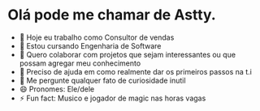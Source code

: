 # Olá pode me chamar de Astty.

- 🔭 Hoje eu trabalho como Consultor de vendas
- 🌱 Estou cursando Engenharia de Software
- 👯 Quero colaborar com projetos que sejam interessantes ou que possam agregar meu conhecimento
- 🤔 Preciso de ajuda em como realmente dar os primeiros passos na t.i
- 💬 Me pergunte qualquer fato de curiosidade inutil
- 😄 Pronomes: Ele/dele
- ⚡ Fun fact: Musico e jogador de magic nas horas vagas

